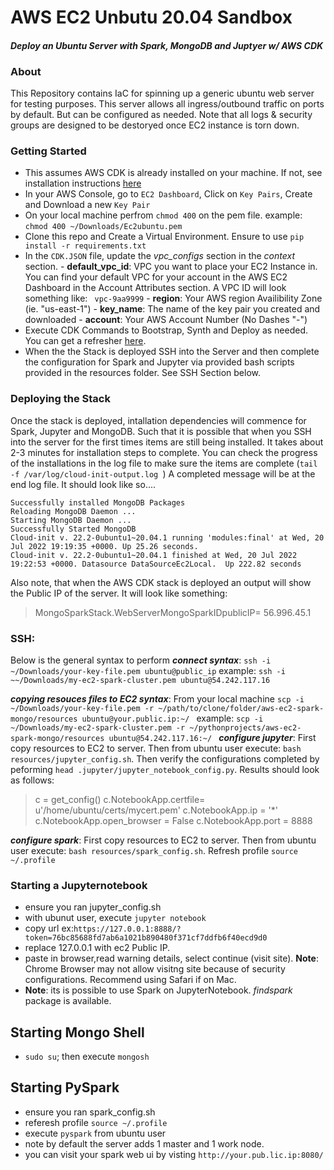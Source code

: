 # AWS EC2 Unbutu 20.04 Sandbox
#### _Deploy an Ubuntu Server with Spark, MongoDB and Juptyer w/ AWS CDK_

### About
This Repository contains IaC for spinning up a generic ubuntu web server for testing purposes. This server allows all ingress/outbound traffic on ports by default. But can be configured as needed.
Note that all logs & security groups are designed to be destoryed once EC2 instance is torn down.

### Getting Started 
- This assumes AWS CDK is already installed on your machine. If not, see installation instructions [here](https://docs.aws.amazon.com/cdk/v2/guide/getting_started.html)
- In your AWS Console, go to `EC2 Dashboard`, Click on `Key Pairs`, Create and Download a new `Key Pair`
- On your local machine perfrom `chmod 400` on the pem file. example: `chmod 400 ~/Downloads/Ec2ubuntu.pem`
- Clone this repo and Create  a Virtual Environment. Ensure to use `pip install -r requirements.txt`
- In the `CDK.JSON` file, update the *vpc_configs* section in the  *context* section.
                - **default_vpc_id**: VPC you want to place your EC2 Instance in. You can find your default VPC for your account in the AWS EC2 Dashboard in the Account Attributes section. A VPC ID will look something like: ` vpc-9aa9999`
                - **region**: Your AWS region Availibility Zone (ie. "us-east-1")
                - **key_name**: The name of the key pair you created and downloaded
                - **account**: Your AWS Account Number (No Dashes "-")
- Execute CDK Commands to Bootstrap, Synth and Deploy as needed. You can get a refresher [here](https://docs.aws.amazon.com/cdk/v2/guide/hello_world.html).
- When the the Stack is deployed SSH into the Server and then complete the configuration for Spark and Jupyter via provided bash scripts provided in the resources folder. See SSH Section below.

### Deploying the Stack
Once the stack is deployed, intallation dependencies will commence for Spark, Jupyter and MongoDB. Such that it is possible that when you SSH into the server for the first times items are still being installed. It takes about 2-3 minutes for installation steps to complete. You can check the progress of the installations in the log file to make sure the items are complete (`tail -f /var/log/cloud-init-output.log `)
A completed message will be at the end log file. It should look like so....
```
Successfully installed MongoDB Packages
Reloading MongoDB Daemon ...
Starting MongoDB Daemon ...
Successfully Started MongoDB
Cloud-init v. 22.2-0ubuntu1~20.04.1 running 'modules:final' at Wed, 20 Jul 2022 19:19:35 +0000. Up 25.26 seconds.
Cloud-init v. 22.2-0ubuntu1~20.04.1 finished at Wed, 20 Jul 2022 19:22:53 +0000. Datasource DataSourceEc2Local.  Up 222.82 seconds
```
Also note, that when the AWS CDK stack is deployed an output will show the Public IP of the server. It will look like something:
>MongoSparkStack.WebServerMongoSparkIDpublicIP= 56.996.45.1

### SSH: 
Below is the general syntax to perform 
_**connect syntax**_: `ssh -i ~/Downloads/your-key-file.pem ubuntu@public_ip`
example:
`ssh -i ~~/Downloads/my-ec2-spark-cluster.pem ubuntu@54.242.117.16`

_**copying resouces files to EC2 syntax**_:  From your local machine
`scp -i ~/Downloads/your-key-file.pem -r ~/path/to/clone/folder/aws-ec2-spark-mongo/resources ubuntu@your.public.ip:~/ `
example:
`scp -i ~/Downloads/my-ec2-spark-cluster.pem -r ~/pythonprojects/aws-ec2-spark-mongo/resources ubuntu@54.242.117.16:~/ `
_**configure jupyter**_: First copy resources to EC2 to server. Then from ubuntu user execute:
`bash resources/jupyter_config.sh`. Then verify the configurations completed by peforming
`head .jupyter/jupyter_notebook_config.py`. Results should look as follows:
>c = get_config()
c.NotebookApp.certfile= u'/home/ubuntu/certs/mycert.pem'
c.NotebookApp.ip = '*'
c.NotebookApp.open_browser = False
c.NotebookApp.port = 8888

_**configure spark**_: First copy resources to EC2 to server. Then from ubuntu user execute:
`bash resources/spark_config.sh`. Refresh profile `source ~/.profile` 

### Starting a Jupyternotebook
- ensure you ran jupyter_config.sh
- with ubunut user, execute `jupyter notebook`
- copy url ex:`https://127.0.0.1:8888/?token=76bc85688fd7ab6a1021b890480f371cf7ddfb6f40ecd9d0`
- replace 127.0.0.1 with ec2 Public IP. 
- paste in browser,read warning details, select continue (visit site). **Note**: Chrome Browser may not allow visitng site because of security configurations. Recommend using Safari if on Mac. 
- **Note**: its is possible to use Spark on JupyterNotebook. _findspark_ package is available. 

## Starting Mongo Shell
- `sudo su`; then execute `mongosh`

## Starting PySpark
- ensure you ran spark_config.sh
- referesh profile `source ~/.profile` 
- execute `pyspark` from ubuntu user
- note by default the server adds 1 master and 1 work node.
- you can visit your spark web ui by visting `http://your.pub.lic.ip:8080/`
